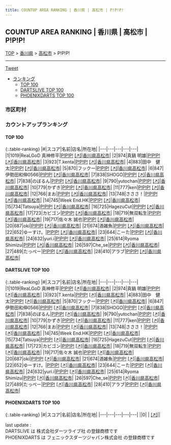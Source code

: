 ```yaml
---
title: COUNTUP AREA RANKING | 香川県 | 高松市 | P!P!P!
---
```

## COUNTUP AREA RANKING | 香川県 | 高松市 | P!P!P!

[TOP](/darts/rank/) > [香川県](/darts/rank/香川県/) > [高松市](/darts/rank/香川県/高松市/) > P!P!P!

___

<a href="https://twitter.com/share?ref_src=twsrc%5Etfw" data-text="COUNTUP AREA RANKING | 香川県高松市P!P!P!" class="twitter-share-button" data-hashtags="DARTSLIVE,PHOENIXDARTS,darts,ダーツ" data-show-count="false">Tweet</a>

* [ランキング](#カウントアップランキング)
    * [TOP 100](#top-100)
    * [DARTSLIVE TOP 100](#dartslive-top-100)
    * [PHOENIXDARTS TOP 100](#phoenixdarts-top-100)

### 市区町村

<ul>

</ul>

### カウントアップランキング

#### TOP 100



{:.table-ranking}
|#|スコア|名前|店名|所在地|
|---|---|---|---|---|
|1|1019|<span class="rank-name-dl">ReaLGoD 真神修平</span>|<a href="/darts/rank/shops/daf9acd30e43888e28032249b44395af.html">P!P!P!</a> <a href="https://search.dartslive.com/jp/shop/daf9acd30e43888e28032249b44395af">[↗]</a>|<a href="/darts/rank/香川県/高松市">香川県高松市</a>|
|2|974|<span class="rank-name-dl">真鍋 明雄</span>|<a href="/darts/rank/shops/daf9acd30e43888e28032249b44395af.html">P!P!P!</a> <a href="https://search.dartslive.com/jp/shop/daf9acd30e43888e28032249b44395af">[↗]</a>|<a href="/darts/rank/香川県/高松市">香川県高松市</a>|
|3|923|<span class="rank-name-dl">T.kenta</span>|<a href="/darts/rank/shops/daf9acd30e43888e28032249b44395af.html">P!P!P!</a> <a href="https://search.dartslive.com/jp/shop/daf9acd30e43888e28032249b44395af">[↗]</a>|<a href="/darts/rank/香川県/高松市">香川県高松市</a>|
|4|883|<span class="rank-name-dl">田中　健太</span>|<a href="/darts/rank/shops/daf9acd30e43888e28032249b44395af.html">P!P!P!</a> <a href="https://search.dartslive.com/jp/shop/daf9acd30e43888e28032249b44395af">[↗]</a>|<a href="/darts/rank/香川県/高松市">香川県高松市</a>|
|5|870|<span class="rank-name-dl">フックー</span>|<a href="/darts/rank/shops/daf9acd30e43888e28032249b44395af.html">P!P!P!</a> <a href="https://search.dartslive.com/jp/shop/daf9acd30e43888e28032249b44395af">[↗]</a>|<a href="/darts/rank/香川県/高松市">香川県高松市</a>|
|6|847|<span class="rank-name-dl">伊勢田和伸0566</span>|<a href="/darts/rank/shops/daf9acd30e43888e28032249b44395af.html">P!P!P!</a> <a href="https://search.dartslive.com/jp/shop/daf9acd30e43888e28032249b44395af">[↗]</a>|<a href="/darts/rank/香川県/高松市">香川県高松市</a>|
|7|838|<span class="rank-name-dl">SHOGO</span>|<a href="/darts/rank/shops/daf9acd30e43888e28032249b44395af.html">P!P!P!</a> <a href="https://search.dartslive.com/jp/shop/daf9acd30e43888e28032249b44395af">[↗]</a>|<a href="/darts/rank/香川県/高松市">香川県高松市</a>|
|7|838|<span class="rank-name-dl">のぼるん</span>|<a href="/darts/rank/shops/daf9acd30e43888e28032249b44395af.html">P!P!P!</a> <a href="https://search.dartslive.com/jp/shop/daf9acd30e43888e28032249b44395af">[↗]</a>|<a href="/darts/rank/香川県/高松市">香川県高松市</a>|
|9|790|<span class="rank-name-dl">yutochan</span>|<a href="/darts/rank/shops/daf9acd30e43888e28032249b44395af.html">P!P!P!</a> <a href="https://search.dartslive.com/jp/shop/daf9acd30e43888e28032249b44395af">[↗]</a>|<a href="/darts/rank/香川県/高松市">香川県高松市</a>|
|10|779|<span class="rank-name-dl">かずき</span>|<a href="/darts/rank/shops/daf9acd30e43888e28032249b44395af.html">P!P!P!</a> <a href="https://search.dartslive.com/jp/shop/daf9acd30e43888e28032249b44395af">[↗]</a>|<a href="/darts/rank/香川県/高松市">香川県高松市</a>|
|11|777|<span class="rank-name-dl">ken</span>|<a href="/darts/rank/shops/daf9acd30e43888e28032249b44395af.html">P!P!P!</a> <a href="https://search.dartslive.com/jp/shop/daf9acd30e43888e28032249b44395af">[↗]</a>|<a href="/darts/rank/香川県/高松市">香川県高松市</a>|
|12|766|<span class="rank-name-dl">まお</span>|<a href="/darts/rank/shops/daf9acd30e43888e28032249b44395af.html">P!P!P!</a> <a href="https://search.dartslive.com/jp/shop/daf9acd30e43888e28032249b44395af">[↗]</a>|<a href="/darts/rank/香川県/高松市">香川県高松市</a>|
|13|748|<span class="rank-name-dl">さささ！</span>|<a href="/darts/rank/shops/daf9acd30e43888e28032249b44395af.html">P!P!P!</a> <a href="https://search.dartslive.com/jp/shop/daf9acd30e43888e28032249b44395af">[↗]</a>|<a href="/darts/rank/香川県/高松市">香川県高松市</a>|
|14|745|<span class="rank-name-dl">Week End.HK</span>|<a href="/darts/rank/shops/daf9acd30e43888e28032249b44395af.html">P!P!P!</a> <a href="https://search.dartslive.com/jp/shop/daf9acd30e43888e28032249b44395af">[↗]</a>|<a href="/darts/rank/香川県/高松市">香川県高松市</a>|
|15|734|<span class="rank-name-dl">Tatsuya</span>|<a href="/darts/rank/shops/daf9acd30e43888e28032249b44395af.html">P!P!P!</a> <a href="https://search.dartslive.com/jp/shop/daf9acd30e43888e28032249b44395af">[↗]</a>|<a href="/darts/rank/香川県/高松市">香川県高松市</a>|
|16|725|<span class="rank-name-dl">HagezuCut</span>|<a href="/darts/rank/shops/daf9acd30e43888e28032249b44395af.html">P!P!P!</a> <a href="https://search.dartslive.com/jp/shop/daf9acd30e43888e28032249b44395af">[↗]</a>|<a href="/darts/rank/香川県/高松市">香川県高松市</a>|
|17|723|<span class="rank-name-dl">カビゴン</span>|<a href="/darts/rank/shops/daf9acd30e43888e28032249b44395af.html">P!P!P!</a> <a href="https://search.dartslive.com/jp/shop/daf9acd30e43888e28032249b44395af">[↗]</a>|<a href="/darts/rank/香川県/高松市">香川県高松市</a>|
|18|719|<span class="rank-name-dl">無双転生</span>|<a href="/darts/rank/shops/daf9acd30e43888e28032249b44395af.html">P!P!P!</a> <a href="https://search.dartslive.com/jp/shop/daf9acd30e43888e28032249b44395af">[↗]</a>|<a href="/darts/rank/香川県/高松市">香川県高松市</a>|
|19|717|<span class="rank-name-dl">佐々木 誠也</span>|<a href="/darts/rank/shops/daf9acd30e43888e28032249b44395af.html">P!P!P!</a> <a href="https://search.dartslive.com/jp/shop/daf9acd30e43888e28032249b44395af">[↗]</a>|<a href="/darts/rank/香川県/高松市">香川県高松市</a>|
|20|687|<span class="rank-name-dl">oki</span>|<a href="/darts/rank/shops/daf9acd30e43888e28032249b44395af.html">P!P!P!</a> <a href="https://search.dartslive.com/jp/shop/daf9acd30e43888e28032249b44395af">[↗]</a>|<a href="/darts/rank/香川県/高松市">香川県高松市</a>|
|21|674|<span class="rank-name-dl">酒雑魚</span>|<a href="/darts/rank/shops/daf9acd30e43888e28032249b44395af.html">P!P!P!</a> <a href="https://search.dartslive.com/jp/shop/daf9acd30e43888e28032249b44395af">[↗]</a>|<a href="/darts/rank/香川県/高松市">香川県高松市</a>|
|22|652|<span class="rank-name-dl">ゆーすけ。</span>|<a href="/darts/rank/shops/daf9acd30e43888e28032249b44395af.html">P!P!P!</a> <a href="https://search.dartslive.com/jp/shop/daf9acd30e43888e28032249b44395af">[↗]</a>|<a href="/darts/rank/香川県/高松市">香川県高松市</a>|
|23|644|<span class="rank-name-dl">こーた</span>|<a href="/darts/rank/shops/daf9acd30e43888e28032249b44395af.html">P!P!P!</a> <a href="https://search.dartslive.com/jp/shop/daf9acd30e43888e28032249b44395af">[↗]</a>|<a href="/darts/rank/香川県/高松市">香川県高松市</a>|
|24|632|<span class="rank-name-dl">yuri.i</span>|<a href="/darts/rank/shops/daf9acd30e43888e28032249b44395af.html">P!P!P!</a> <a href="https://search.dartslive.com/jp/shop/daf9acd30e43888e28032249b44395af">[↗]</a>|<a href="/darts/rank/香川県/高松市">香川県高松市</a>|
|25|614|<span class="rank-name-dl">Ryoma Shimizu</span>|<a href="/darts/rank/shops/daf9acd30e43888e28032249b44395af.html">P!P!P!</a> <a href="https://search.dartslive.com/jp/shop/daf9acd30e43888e28032249b44395af">[↗]</a>|<a href="/darts/rank/香川県/高松市">香川県高松市</a>|
|26|597|<span class="rank-name-dl">Che_se</span>|<a href="/darts/rank/shops/daf9acd30e43888e28032249b44395af.html">P!P!P!</a> <a href="https://search.dartslive.com/jp/shop/daf9acd30e43888e28032249b44395af">[↗]</a>|<a href="/darts/rank/香川県/高松市">香川県高松市</a>|
|27|489|<span class="rank-name-dl">たっぺー</span>|<a href="/darts/rank/shops/daf9acd30e43888e28032249b44395af.html">P!P!P!</a> <a href="https://search.dartslive.com/jp/shop/daf9acd30e43888e28032249b44395af">[↗]</a>|<a href="/darts/rank/香川県/高松市">香川県高松市</a>|
|28|410|<span class="rank-name-dl">アラブ</span>|<a href="/darts/rank/shops/daf9acd30e43888e28032249b44395af.html">P!P!P!</a> <a href="https://search.dartslive.com/jp/shop/daf9acd30e43888e28032249b44395af">[↗]</a>|<a href="/darts/rank/香川県/高松市">香川県高松市</a>|


#### DARTSLIVE TOP 100



{:.table-ranking}
|#|スコア|名前|店名|所在地|
|---|---|---|---|---|
|1|1019|<span class="rank-name-dl">ReaLGoD 真神修平</span>|<a href="/darts/rank/shops/daf9acd30e43888e28032249b44395af.html">P!P!P!</a> <a href="https://search.dartslive.com/jp/shop/daf9acd30e43888e28032249b44395af">[↗]</a>|<a href="/darts/rank/香川県/高松市">香川県高松市</a>|
|2|974|<span class="rank-name-dl">真鍋 明雄</span>|<a href="/darts/rank/shops/daf9acd30e43888e28032249b44395af.html">P!P!P!</a> <a href="https://search.dartslive.com/jp/shop/daf9acd30e43888e28032249b44395af">[↗]</a>|<a href="/darts/rank/香川県/高松市">香川県高松市</a>|
|3|923|<span class="rank-name-dl">T.kenta</span>|<a href="/darts/rank/shops/daf9acd30e43888e28032249b44395af.html">P!P!P!</a> <a href="https://search.dartslive.com/jp/shop/daf9acd30e43888e28032249b44395af">[↗]</a>|<a href="/darts/rank/香川県/高松市">香川県高松市</a>|
|4|883|<span class="rank-name-dl">田中　健太</span>|<a href="/darts/rank/shops/daf9acd30e43888e28032249b44395af.html">P!P!P!</a> <a href="https://search.dartslive.com/jp/shop/daf9acd30e43888e28032249b44395af">[↗]</a>|<a href="/darts/rank/香川県/高松市">香川県高松市</a>|
|5|870|<span class="rank-name-dl">フックー</span>|<a href="/darts/rank/shops/daf9acd30e43888e28032249b44395af.html">P!P!P!</a> <a href="https://search.dartslive.com/jp/shop/daf9acd30e43888e28032249b44395af">[↗]</a>|<a href="/darts/rank/香川県/高松市">香川県高松市</a>|
|6|847|<span class="rank-name-dl">伊勢田和伸0566</span>|<a href="/darts/rank/shops/daf9acd30e43888e28032249b44395af.html">P!P!P!</a> <a href="https://search.dartslive.com/jp/shop/daf9acd30e43888e28032249b44395af">[↗]</a>|<a href="/darts/rank/香川県/高松市">香川県高松市</a>|
|7|838|<span class="rank-name-dl">SHOGO</span>|<a href="/darts/rank/shops/daf9acd30e43888e28032249b44395af.html">P!P!P!</a> <a href="https://search.dartslive.com/jp/shop/daf9acd30e43888e28032249b44395af">[↗]</a>|<a href="/darts/rank/香川県/高松市">香川県高松市</a>|
|7|838|<span class="rank-name-dl">のぼるん</span>|<a href="/darts/rank/shops/daf9acd30e43888e28032249b44395af.html">P!P!P!</a> <a href="https://search.dartslive.com/jp/shop/daf9acd30e43888e28032249b44395af">[↗]</a>|<a href="/darts/rank/香川県/高松市">香川県高松市</a>|
|9|790|<span class="rank-name-dl">yutochan</span>|<a href="/darts/rank/shops/daf9acd30e43888e28032249b44395af.html">P!P!P!</a> <a href="https://search.dartslive.com/jp/shop/daf9acd30e43888e28032249b44395af">[↗]</a>|<a href="/darts/rank/香川県/高松市">香川県高松市</a>|
|10|779|<span class="rank-name-dl">かずき</span>|<a href="/darts/rank/shops/daf9acd30e43888e28032249b44395af.html">P!P!P!</a> <a href="https://search.dartslive.com/jp/shop/daf9acd30e43888e28032249b44395af">[↗]</a>|<a href="/darts/rank/香川県/高松市">香川県高松市</a>|
|11|777|<span class="rank-name-dl">ken</span>|<a href="/darts/rank/shops/daf9acd30e43888e28032249b44395af.html">P!P!P!</a> <a href="https://search.dartslive.com/jp/shop/daf9acd30e43888e28032249b44395af">[↗]</a>|<a href="/darts/rank/香川県/高松市">香川県高松市</a>|
|12|766|<span class="rank-name-dl">まお</span>|<a href="/darts/rank/shops/daf9acd30e43888e28032249b44395af.html">P!P!P!</a> <a href="https://search.dartslive.com/jp/shop/daf9acd30e43888e28032249b44395af">[↗]</a>|<a href="/darts/rank/香川県/高松市">香川県高松市</a>|
|13|748|<span class="rank-name-dl">さささ！</span>|<a href="/darts/rank/shops/daf9acd30e43888e28032249b44395af.html">P!P!P!</a> <a href="https://search.dartslive.com/jp/shop/daf9acd30e43888e28032249b44395af">[↗]</a>|<a href="/darts/rank/香川県/高松市">香川県高松市</a>|
|14|745|<span class="rank-name-dl">Week End.HK</span>|<a href="/darts/rank/shops/daf9acd30e43888e28032249b44395af.html">P!P!P!</a> <a href="https://search.dartslive.com/jp/shop/daf9acd30e43888e28032249b44395af">[↗]</a>|<a href="/darts/rank/香川県/高松市">香川県高松市</a>|
|15|734|<span class="rank-name-dl">Tatsuya</span>|<a href="/darts/rank/shops/daf9acd30e43888e28032249b44395af.html">P!P!P!</a> <a href="https://search.dartslive.com/jp/shop/daf9acd30e43888e28032249b44395af">[↗]</a>|<a href="/darts/rank/香川県/高松市">香川県高松市</a>|
|16|725|<span class="rank-name-dl">HagezuCut</span>|<a href="/darts/rank/shops/daf9acd30e43888e28032249b44395af.html">P!P!P!</a> <a href="https://search.dartslive.com/jp/shop/daf9acd30e43888e28032249b44395af">[↗]</a>|<a href="/darts/rank/香川県/高松市">香川県高松市</a>|
|17|723|<span class="rank-name-dl">カビゴン</span>|<a href="/darts/rank/shops/daf9acd30e43888e28032249b44395af.html">P!P!P!</a> <a href="https://search.dartslive.com/jp/shop/daf9acd30e43888e28032249b44395af">[↗]</a>|<a href="/darts/rank/香川県/高松市">香川県高松市</a>|
|18|719|<span class="rank-name-dl">無双転生</span>|<a href="/darts/rank/shops/daf9acd30e43888e28032249b44395af.html">P!P!P!</a> <a href="https://search.dartslive.com/jp/shop/daf9acd30e43888e28032249b44395af">[↗]</a>|<a href="/darts/rank/香川県/高松市">香川県高松市</a>|
|19|717|<span class="rank-name-dl">佐々木 誠也</span>|<a href="/darts/rank/shops/daf9acd30e43888e28032249b44395af.html">P!P!P!</a> <a href="https://search.dartslive.com/jp/shop/daf9acd30e43888e28032249b44395af">[↗]</a>|<a href="/darts/rank/香川県/高松市">香川県高松市</a>|
|20|687|<span class="rank-name-dl">oki</span>|<a href="/darts/rank/shops/daf9acd30e43888e28032249b44395af.html">P!P!P!</a> <a href="https://search.dartslive.com/jp/shop/daf9acd30e43888e28032249b44395af">[↗]</a>|<a href="/darts/rank/香川県/高松市">香川県高松市</a>|
|21|674|<span class="rank-name-dl">酒雑魚</span>|<a href="/darts/rank/shops/daf9acd30e43888e28032249b44395af.html">P!P!P!</a> <a href="https://search.dartslive.com/jp/shop/daf9acd30e43888e28032249b44395af">[↗]</a>|<a href="/darts/rank/香川県/高松市">香川県高松市</a>|
|22|652|<span class="rank-name-dl">ゆーすけ。</span>|<a href="/darts/rank/shops/daf9acd30e43888e28032249b44395af.html">P!P!P!</a> <a href="https://search.dartslive.com/jp/shop/daf9acd30e43888e28032249b44395af">[↗]</a>|<a href="/darts/rank/香川県/高松市">香川県高松市</a>|
|23|644|<span class="rank-name-dl">こーた</span>|<a href="/darts/rank/shops/daf9acd30e43888e28032249b44395af.html">P!P!P!</a> <a href="https://search.dartslive.com/jp/shop/daf9acd30e43888e28032249b44395af">[↗]</a>|<a href="/darts/rank/香川県/高松市">香川県高松市</a>|
|24|632|<span class="rank-name-dl">yuri.i</span>|<a href="/darts/rank/shops/daf9acd30e43888e28032249b44395af.html">P!P!P!</a> <a href="https://search.dartslive.com/jp/shop/daf9acd30e43888e28032249b44395af">[↗]</a>|<a href="/darts/rank/香川県/高松市">香川県高松市</a>|
|25|614|<span class="rank-name-dl">Ryoma Shimizu</span>|<a href="/darts/rank/shops/daf9acd30e43888e28032249b44395af.html">P!P!P!</a> <a href="https://search.dartslive.com/jp/shop/daf9acd30e43888e28032249b44395af">[↗]</a>|<a href="/darts/rank/香川県/高松市">香川県高松市</a>|
|26|597|<span class="rank-name-dl">Che_se</span>|<a href="/darts/rank/shops/daf9acd30e43888e28032249b44395af.html">P!P!P!</a> <a href="https://search.dartslive.com/jp/shop/daf9acd30e43888e28032249b44395af">[↗]</a>|<a href="/darts/rank/香川県/高松市">香川県高松市</a>|
|27|489|<span class="rank-name-dl">たっぺー</span>|<a href="/darts/rank/shops/daf9acd30e43888e28032249b44395af.html">P!P!P!</a> <a href="https://search.dartslive.com/jp/shop/daf9acd30e43888e28032249b44395af">[↗]</a>|<a href="/darts/rank/香川県/高松市">香川県高松市</a>|
|28|410|<span class="rank-name-dl">アラブ</span>|<a href="/darts/rank/shops/daf9acd30e43888e28032249b44395af.html">P!P!P!</a> <a href="https://search.dartslive.com/jp/shop/daf9acd30e43888e28032249b44395af">[↗]</a>|<a href="/darts/rank/香川県/高松市">香川県高松市</a>|


#### PHOENIXDARTS TOP 100



{:.table-ranking}
|#|スコア|名前|店名|所在地|
|---|---|---|---|---|
||0|<span class="rank-name-dl"> </span>|<a href="/darts/rank/shops/.html"></a> <a href="">[↗]</a>|<a href="/darts/rank//"></a>|


<div class="footer border-top border-gray-light mt-5 pt-3 text-right text-gray">
    last update : <span style="font-weight: italic" id="foot_last_modified"></span><br />
    DARTSLIVE は 株式会社ダーツライブ社 の登録商標です<br />
    PHOENIXDARTS は フェニックスダーツジャパン株式会社 の登録商標です<br />
</div>

<script src="https://cdnjs.cloudflare.com/ajax/libs/jquery.tablesorter/2.31.3/js/jquery.tablesorter.min.js" integrity="sha512-qzgd5cYSZcosqpzpn7zF2ZId8f/8CHmFKZ8j7mU4OUXTNRd5g+ZHBPsgKEwoqxCtdQvExE5LprwwPAgoicguNg==" crossorigin="anonymous" referrerpolicy="no-referrer"></script>
<link rel="stylesheet" href="https://cdnjs.cloudflare.com/ajax/libs/jquery.tablesorter/2.31.3/css/theme.default.min.css" integrity="sha512-wghhOJkjQX0Lh3NSWvNKeZ0ZpNn+SPVXX1Qyc9OCaogADktxrBiBdKGDoqVUOyhStvMBmJQ8ZdMHiR3wuEq8+w==" crossorigin="anonymous" referrerpolicy="no-referrer" />
<script>
$(function() {
    $(".table-ranking").tablesorter({sortList:[[0, 0]]});
    $("#foot_last_modified").text(formatDate(new Date(document.lastModified), 'yyyy-MM-dd HH:mm:ss'));
});
</script>

<script async src="https://platform.twitter.com/widgets.js" charset="utf-8"></script>